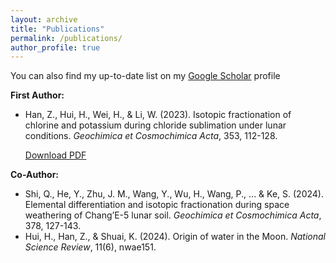```yaml
---
layout: archive
title: "Publications"
permalink: /publications/
author_profile: true
---
```


You can also find my up-to-date list on my [Google Scholar](https://scholar.google.ca/citations?user=buYPeaYAAAAJ) profile


**First Author:**
* Han, Z., Hui, H., Wei, H., & Li, W. (2023). Isotopic fractionation of chlorine and potassium during chloride sublimation under lunar conditions. *Geochimica et Cosmochimica Acta*, 353, 112-128.

  [Download PDF](../files/Han23_GCA.pdf)

**Co-Author:**
* Shi, Q., He, Y., Zhu, J. M., Wang, Y., Wu, H., Wang, P., ... & Ke, S. (2024). Elemental differentiation and isotopic fractionation during space weathering of Chang’E-5 lunar soil. *Geochimica et Cosmochimica Acta*, 378, 127-143.
* Hui, H., Han, Z., & Shuai, K. (2024). Origin of water in the Moon. *National Science Review*, 11(6), nwae151.
